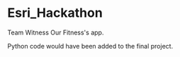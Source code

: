 # Esri_Hackathon

Team Witness Our Fitness's app.

Python code would have been added to the final project.
